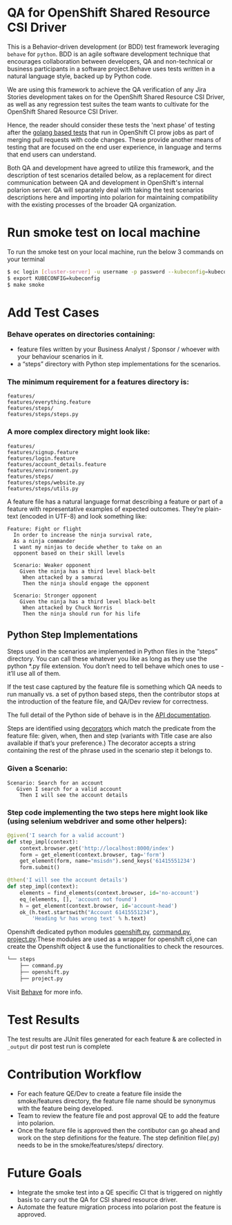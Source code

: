 # QA for OpenShift Shared Resource CSI Driver
This is a Behavior-driven development (or BDD) test framework leveraging `behave` for `python`. BDD is an agile software development technique that encourages collaboration between developers, QA and non-technical or business participants in a software project.Behave uses tests written in a natural language style, backed up by Python code.

We are using this framework to achieve the QA verification of any Jira Stories development takes on for the OpenShift Shared Resource CSI Driver, as well as any regression test suites the team wants to cultivate for the OpenShift Shared Resource CSI Driver.

Hence, the reader should consider these tests the 'next phase' of testing after the [golang based tests](https://github.com/openshift/csi-driver-shared-resource/tree/master/test/e2e) that run in OpenShift CI prow jobs as part of merging pull requests with code changes. These provide another means of testing that are focused on the end user experience, in language and terms that end users can understand.

Both QA and development have agreed to utilize this framework, and the description of test scenarios detailed below, as a replacement for direct communication between QA and development in OpenShift's internal polarion server.  QA will separately deal with taking the test scenarios descriptions here and importing into polarion for maintaining compatibility with the existing processes of the broader QA organization.

# Run smoke test on local machine
To run the smoke test on your local machine, run the below 3 commands on your terminal
```sh
$ oc login [cluster-server] -u username -p password --kubeconfig=kubeconfig
$ export KUBECONFIG=kubeconfig
$ make smoke
```
# Add Test Cases
### Behave operates on directories containing:

- feature files written by your Business Analyst / Sponsor / whoever with your behaviour scenarios in it.
- a “steps” directory with Python step implementations for the scenarios.

### The minimum requirement for a features directory is:
```
features/
features/everything.feature
features/steps/
features/steps/steps.py
```
### A more complex directory might look like:
```
features/
features/signup.feature
features/login.feature
features/account_details.feature
features/environment.py
features/steps/
features/steps/website.py
features/steps/utils.py
```
A feature file has a natural language format describing a feature or part of a feature with representative examples of expected outcomes. They’re plain-text (encoded in UTF-8) and look something like:
```gherkin
Feature: Fight or flight
  In order to increase the ninja survival rate,
  As a ninja commander
  I want my ninjas to decide whether to take on an
  opponent based on their skill levels

  Scenario: Weaker opponent
    Given the ninja has a third level black-belt
     When attacked by a samurai
     Then the ninja should engage the opponent

  Scenario: Stronger opponent
    Given the ninja has a third level black-belt
     When attacked by Chuck Norris
     Then the ninja should run for his life
```
## Python Step Implementations
Steps used in the scenarios are implemented in Python files in the “steps” directory. You can call these whatever you like as long as they use the python *.py file extension. You don’t need to tell behave which ones to use - it’ll use all of them.

If the test case captured by the feature file is something which QA needs to run manually vs. a set of python based steps, then the contributor stops at the introduction of the feature file, and QA/Dev review for correctness.

The full detail of the Python side of behave is in the [API documentation](https://behave.readthedocs.io/en/stable/api.html).

Steps are identified using [decorators](https://docs.python.org/3/search.html?q=decorator) which match the predicate from the feature file: given, when, then and step (variants with Title case are also available if that’s your preference.) The decorator accepts a string containing the rest of the phrase used in the scenario step it belongs to.

### Given a Scenario:
```gherkin
Scenario: Search for an account
   Given I search for a valid account
    Then I will see the account details
```
### Step code implementing the two steps here might look like (using selenium webdriver and some other helpers):
```python
@given('I search for a valid account')
def step_impl(context):
    context.browser.get('http://localhost:8000/index')
    form = get_element(context.browser, tag='form')
    get_element(form, name="msisdn").send_keys('61415551234')
    form.submit()

@then('I will see the account details')
def step_impl(context):
    elements = find_elements(context.browser, id='no-account')
    eq_(elements, [], 'account not found')
    h = get_element(context.browser, id='account-head')
    ok_(h.text.startswith("Account 61415551234"),
        'Heading %r has wrong text' % h.text)
```
Openshift dedicated python modules [openshift.py](https://github.com/openshift/csi-driver-shared-resource/tree/master/smoke/features/steps/openshift.py), [command.py](https://github.com/openshift/csi-driver-shared-resource/tree/master/smoke/features/steps/command.py), [project.py](https://github.com/openshift/csi-driver-shared-resource/tree/master/smoke/features/steps/project.py).These modules are used as a wrapper for openshift cli,one can create the Openshift object & use the functionalities to check the resources.
```sh
└── steps
    ├── command.py
    ├── openshift.py
    ├── project.py
```
Visit [Behave](https://behave.readthedocs.io/en/stable/tutorial.html) for more info.
# Test Results

The test results are JUnit files generated for each feature & are collected in `_output` dir post test run is complete
# Contribution Workflow
- For each feature QE/Dev to create a feature file inside the smoke/features directory, the feature file name should be synonymus with the feature being developed.
- Team to review the feature file and post approval QE to add the feature into polarion.
- Once the feature file is approved then the contibutor can go ahead and work on the step definitions for the feature. The step definition file(.py) needs to be in the smoke/features/steps/ directory.

#  Future Goals
- Integrate the smoke test into a QE specific CI that is triggered on nightly basis to carry out the QA for CSI shared resource driver.
- Automate the feature migration process into polarion post the feature is approved.

